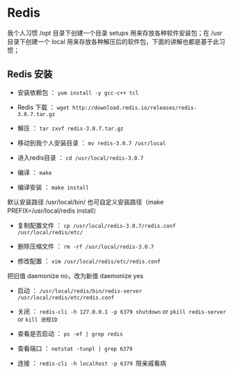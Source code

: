 # Redis

我个人习惯 /opt 目录下创建一个目录 setups 用来存放各种软件安装包；在 /usr 目录下创建一个 local 用来存放各种解压后的软件包，下面的讲解也都是基于此习惯；

## Redis 安装

- 安装依赖包 ： `yum install -y gcc-c++ tcl`

- Redis 下载 ： `wget http://download.redis.io/releases/redis-3.0.7.tar.gz`

- 解压 ： `tar zxvf redis-3.0.7.tar.gz`

- 移动到我个人安装目录 ： `mv redis-3.0.7 /usr/local`

- 进入redis目录 ： `cd /usr/local/redis-3.0.7`

- 编译 ： `make`

- 编译安装 ： `make install`

默认安装路径 /usr/local/bin/ 也可自定义安装路径（make PREFIX=/usr/local/redis install）

- 复制配置文件 ： `cp /usr/local/redis-3.0.7/redis.conf /usr/local/redis/etc/`

- 删除压缩文件 ： `rm -rf /usr/local/redis-3.0.7`

- 修改配置 ： `vim /usr/local/redis/etc/redis.conf`

把旧值 daemonize no，改为新值 daemonize yes

- 启动 ： `/usr/local/redis/bin/redis-server /usr/local/redis/etc/redis.conf`

- 关闭 ： `redis-cli -h 127.0.0.1 -p 6379 shutdown` or `pkill redis-server` or `kill 进程ID`

- 查看是否启动 ： `ps -ef | grep redis`

- 查看端口 ： `netstat -tunpl | grep 6379`

- 连接 ： `redis-cli -h localhost -p 6379 `陪亲戚看病


